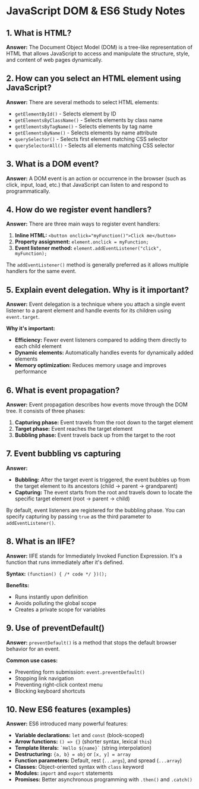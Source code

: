 # JavaScript DOM & ES6 Study Notes

## 1. What is HTML?

**Answer:** The Document Object Model (DOM) is a tree-like representation of HTML that allows JavaScript to access and manipulate the structure, style, and content of web pages dynamically.

## 2. How can you select an HTML element using JavaScript?

**Answer:** There are several methods to select HTML elements:
- `getElementById()` - Selects element by ID
- `getElementsByClassName()` - Selects elements by class name
- `getElementsByTagName()` - Selects elements by tag name
- `getElementsByName()` - Selects elements by name attribute
- `querySelector()` - Selects first element matching CSS selector
- `querySelectorAll()` - Selects all elements matching CSS selector

## 3. What is a DOM event?

**Answer:** A DOM event is an action or occurrence in the browser (such as click, input, load, etc.) that JavaScript can listen to and respond to programmatically.

## 4. How do we register event handlers?

**Answer:** There are three main ways to register event handlers:

1. **Inline HTML:** `<button onclick="myFunction()">Click me</button>`
2. **Property assignment:** `element.onclick = myFunction;`
3. **Event listener method:** `element.addEventListener("click", myFunction);`

The `addEventListener()` method is generally preferred as it allows multiple handlers for the same event.

## 5. Explain event delegation. Why is it important?

**Answer:** Event delegation is a technique where you attach a single event listener to a parent element and handle events for its children using `event.target`.

**Why it's important:**
- **Efficiency:** Fewer event listeners compared to adding them directly to each child element
- **Dynamic elements:** Automatically handles events for dynamically added elements
- **Memory optimization:** Reduces memory usage and improves performance

## 6. What is event propagation?

**Answer:** Event propagation describes how events move through the DOM tree. It consists of three phases:

1. **Capturing phase:** Event travels from the root down to the target element
2. **Target phase:** Event reaches the target element
3. **Bubbling phase:** Event travels back up from the target to the root

## 7. Event bubbling vs capturing

**Answer:**
- **Bubbling:** After the target event is triggered, the event bubbles up from the target element to its ancestors (child → parent → grandparent)
- **Capturing:** The event starts from the root and travels down to locate the specific target element (root → parent → child)

By default, event listeners are registered for the bubbling phase. You can specify capturing by passing `true` as the third parameter to `addEventListener()`.

## 8. What is an IIFE?

**Answer:** IIFE stands for Immediately Invoked Function Expression. It's a function that runs immediately after it's defined.

**Syntax:** `(function() { /* code */ })();`

**Benefits:**
- Runs instantly upon definition
- Avoids polluting the global scope
- Creates a private scope for variables

## 9. Use of preventDefault()

**Answer:** `preventDefault()` is a method that stops the default browser behavior for an event.

**Common use cases:**
- Preventing form submission: `event.preventDefault()`
- Stopping link navigation
- Preventing right-click context menu
- Blocking keyboard shortcuts

## 10. New ES6 features (examples)

**Answer:** ES6 introduced many powerful features:

- **Variable declarations:** `let` and `const` (block-scoped)
- **Arrow functions:** `() => {}` (shorter syntax, lexical `this`)
- **Template literals:** `` `Hello ${name}` `` (string interpolation)
- **Destructuring:** `{a, b} = obj` or `[x, y] = array`
- **Function parameters:** Default, rest (`...args`), and spread (`...array`)
- **Classes:** Object-oriented syntax with `class` keyword
- **Modules:** `import` and `export` statements
- **Promises:** Better asynchronous programming with `.then()` and `.catch()`
